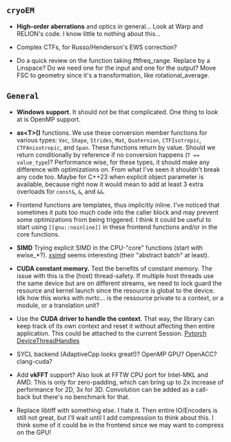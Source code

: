 ## `cryoEM`


- __High-order aberrations__ and optics in general... Look at Warp and RELION's code. I know little to nothing about this...


- Complex CTFs, for Russo/Henderson's EWS correction?


- Do a quick review on the function taking fftfreq_range. Replace by a Linspace? Do we need one for the input and one for the output? Move FSC to geometry since it's a transformation, like rotational_average.



## `General`

- __Windows support__. It should not be that complicated. One thing to look at is OpenMP support.


- __as\<T\>()__ functions. We use these conversion member functions for various types: `Vec`, `Shape`, `Strides`, `Mat`, `Quaternion`, `CTFIsotropic`, `CTFAnisotropic`, and `Span`. These functions return by value. Should we return conditionally by reference if no conversion happens (`T == value_type`)? Performance wise, for these types, it should make any difference with optimizations on. From what I've seen it shouldn't break any code too. Maybe for C++23 when explicit object parameter is available, because right now it would mean to add at least 3 extra overloads for `const&`, `&`, and `&&`.


- Frontend functions are templates, thus implicitly inline. I've noticed that sometimes it puts too much code into the caller block and may prevent some optimizations from being triggered. I think it could be useful to start using `[[gnu::noinline]]` in these frontend functions and/or in the core functions.


- __SIMD__ Trying explicit SIMD in the CPU-"core" functions (start with ewise_*?). [xsimd](https://xsimd.readthedocs.io/en/latest/index.html) seems interesting (their "abstract batch" at least).


- __CUDA constant memory.__ Test the benefits of constant memory. The issue with this is the (host) thread-safety. If multiple host threads use the same device but are on different streams, we need to lock guard the resource and kernel launch since the resource is global to the device. Idk how this works with nvrtc... is the ressource private to a context, or a module, or a translation unit?


- Use the __CUDA driver to handle the context__. That way, the library can keep track of its own context and reset it without affecting then entire application. This could be attached to the current Session. [Pytorch DeviceThreadHandles](https://github.com/pytorch/pytorch/blob/master/aten/src/ATen/cuda/detail/DeviceThreadHandles.h)


- SYCL backend (AdaptiveCpp looks great!)? OpenMP GPU? OpenACC? clang-cuda?


- Add __vkFFT__ support? Also look at FFTW CPU port for Intel-MKL and AMD. This is only for zero-padding, which can bring up to 2x increase of performance for 2D, 3x for 3D. Convolution can be added as a call- back but there's no benchmark for that.


- Replace libtiff with something else. I hate it.
  Then entire IO/Encoders is still not great, but I'll wait until I add compression to think about this. I think some of it could be in the frontend since we may want to compress on the GPU!

